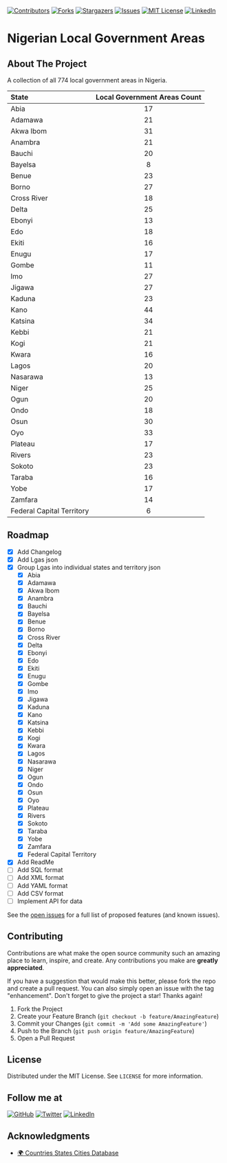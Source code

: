[![Contributors][contributors-shield]][contributors-url]
[![Forks][forks-shield]][forks-url]
[![Stargazers][stars-shield]][stars-url]
[![Issues][issues-shield]][issues-url]
[![MIT License][license-shield]][license-url]
[![LinkedIn][linkedin-shield]][linkedin-url]

# Nigerian Local Government Areas

## About The Project
A collection of all 774 local government areas in Nigeria.


State | Local Government Areas Count
:------------ | :-------------:
Abia | 17
Adamawa | 21
Akwa Ibom | 31
Anambra | 21
Bauchi | 20
Bayelsa | 8
Benue | 23
Borno | 27
Cross River | 18
Delta | 25
Ebonyi | 13
Edo | 18
Ekiti | 16
Enugu | 17
Gombe | 11
Imo | 27
Jigawa | 27
Kaduna | 23
Kano | 44
Katsina | 34
Kebbi | 21
Kogi | 21
Kwara | 16
Lagos | 20
Nasarawa | 13
Niger | 25
Ogun | 20
Ondo | 18
Osun | 30
Oyo | 33
Plateau | 17
Rivers | 23
Sokoto | 23
Taraba | 16
Yobe | 17
Zamfara | 14
Federal Capital Territory | 6


## Roadmap

- [x] Add Changelog
- [x] Add Lgas json
- [x] Group Lgas into individual states and territory json
   - [x] Abia
   - [x] Adamawa
   - [x] Akwa Ibom
   - [x] Anambra
   - [x] Bauchi
   - [x] Bayelsa
   - [x] Benue
   - [x] Borno
   - [x] Cross River
   - [x] Delta
   - [x] Ebonyi
   - [x] Edo
   - [x] Ekiti
   - [x] Enugu   
   - [x] Gombe
   - [x] Imo
   - [x] Jigawa
   - [x] Kaduna
   - [x] Kano
   - [x] Katsina
   - [x] Kebbi
   - [x] Kogi
   - [x] Kwara
   - [x] Lagos
   - [x] Nasarawa
   - [x] Niger
   - [x] Ogun
   - [x] Ondo
   - [x] Osun
   - [x] Oyo
   - [x] Plateau
   - [x] Rivers
   - [x] Sokoto
   - [x] Taraba
   - [x] Yobe
   - [x] Zamfara
   - [x] Federal Capital Territory
- [x] Add ReadMe
- [ ] Add SQL format
- [ ] Add XML format
- [ ] Add YAML format
- [ ] Add CSV format
- [ ] Implement API for data

See the [open issues](https://github.com/xosasx/nigerian-local-government-areas/issues) for a full list of proposed features (and known issues).

## Contributing
Contributions are what make the open source community such an amazing place to learn, inspire, and create. Any contributions you make are **greatly appreciated**.

If you have a suggestion that would make this better, please fork the repo and create a pull request. You can also simply open an issue with the tag "enhancement".
Don't forget to give the project a star! Thanks again!

1. Fork the Project
1. Create your Feature Branch (`git checkout -b feature/AmazingFeature`)
1. Commit your Changes (`git commit -m 'Add some AmazingFeature'`)
1. Push to the Branch (`git push origin feature/AmazingFeature`)
1. Open a Pull Request

## License
Distributed under the MIT License. See `LICENSE` for more information.

## Follow me at
[![GitHub][github-logo-shield]][github-url]
[![Twitter][twitter-logo-shield]][twitter-url]
[![LinkedIn][linkedin-logo-shield]][linkedin-url]

## Acknowledgments
* [🌍 Countries States Cities Database](https://github.com/dr5hn/countries-states-cities-database)

[contributors-shield]: https://img.shields.io/github/contributors/xosasx/nigerian-local-government-areas.svg?style=for-the-badge
[contributors-url]: https://github.com/xosasx/nigerian-local-government-areas/graphs/contributors
[forks-shield]: https://img.shields.io/github/forks/xosasx/nigerian-local-government-areas.svg?style=for-the-badge
[forks-url]: https://github.com/xosasx/nigerian-local-government-areas/network/members
[stars-shield]: https://img.shields.io/github/stars/xosasx/nigerian-local-government-areas.svg?style=for-the-badge
[stars-url]: https://github.com/xosasx/nigerian-local-government-areas/stargazers
[issues-shield]: https://img.shields.io/github/issues/xosasx/nigerian-local-government-areas.svg?style=for-the-badge
[issues-url]: https://github.com/xosasx/nigerian-local-government-areas/issues
[license-shield]: https://img.shields.io/github/license/xosasx/nigerian-local-government-areas.svg?style=for-the-badge
[license-url]: https://github.com/xosasx/nigerian-local-government-areas/blob/master/LICENSE
[linkedin-shield]: https://img.shields.io/badge/-LinkedIn-black.svg?style=for-the-badge&logo=linkedin&colorB=555
[linkedin-url]: https://www.linkedin.com/in/o-obazee
[github-logo-shield]: https://img.shields.io/static/v1?logo=github&message=Github&color=black&style=flat-square&label=
[twitter-logo-shield]: https://img.shields.io/static/v1?logo=twitter&message=Twitter&color=black&style=flat-square&label=
[linkedin-logo-shield]: https://img.shields.io/static/v1?logo=linkedin&message=LinkedIn&color=black&style=flat-square&label=
[twitter-url]: https://twitter.com/MaTT___101?lang=en-gb
[github-url]: https://github.com/xosasx